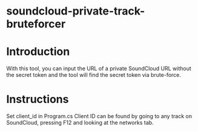 # soundcloud-private-track-bruteforcer

# Introduction
With this tool, you can input the URL of a private SoundCloud URL without the secret token and the tool will find the secret token via brute-force.

# Instructions
Set client_id in Program.cs Client ID can be found by going to any track on SoundCloud, pressing F12 and looking at the networks tab.
